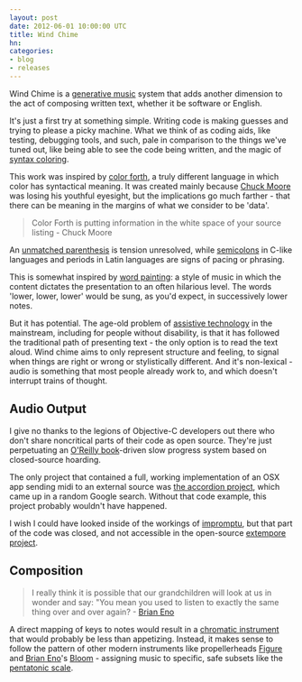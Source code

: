 ```yaml
---
layout: post
date: 2012-06-01 10:00:00 UTC
title: Wind Chime
hn:
categories:
- blog
- releases
---
```


Wind Chime is a [generative music](http://en.wikipedia.org/wiki/Generative_music)
system that adds another dimension to the act of composing written text,
whether it be software or English.

It's just a first try at something simple. Writing code is making guesses and
trying to please a picky machine. What we think of as coding aids,
like testing, debugging tools, and such, pale in comparison to the things
we've tuned out, like being able to see the code being written, and the magic
of [syntax coloring](http://en.wikipedia.org/wiki/Syntax_highlighting).

This work was inspired by [color forth](http://www.colorforth.com/), a truly
different language in which color has syntactical meaning. It was created mainly
because [Chuck Moore](http://en.wikipedia.org/wiki/Charles_H._Moore) was losing
his youthful eyesight, but the implications go much farther - that there can be
meaning in the margins of what we consider to be 'data'.

> Color Forth is putting information in the white space of your source listing - Chuck Moore

An [unmatched parenthesis](http://xkcd.com/859/) is tension unresolved,
while [semicolons](http://inimino.org/~inimino/blog/javascript_semicolons)
in C-like languages and periods in Latin languages are signs of
pacing or phrasing.

This is somewhat inspired by [word painting](http://en.wikipedia.org/wiki/Word_painting):
a style of music in which the content dictates the presentation
to an often hilarious level. The words 'lower, lower, lower'
would be sung, as you'd expect, in successively lower notes.

But it has potential. The age-old problem of [assistive technology](http://en.wikipedia.org/wiki/Assistive_technology)
in the mainstream, including for people without disability,
is that it has followed the traditional path of presenting text -
the only option is to read the text aloud. Wind chime aims to only
represent structure and feeling, to signal when things are right
or wrong or stylistically different. And it's non-lexical -
audio is something that most people already work to, and which
doesn't interrupt trains of thought.

## Audio Output

I give no thanks to the legions of Objective-C developers out there who don't
share noncritical parts of their code as open source. They're just perpetuating
an [O'Reilly book](http://search.oreilly.com/?q=objective-c&x=0&y=0)-driven slow
progress system based on closed-source hoarding.

The only project that contained a full, working implementation of an OSX app
sending midi to an external source was [the accordion project](http://code.google.com/p/accordion/),
which came up in a random Google search. Without that code example, this project
probably wouldn't have happened.

I wish I could have looked inside of the workings of [impromptu](http://impromptu.moso.com.au/),
but that part of the code was closed, and not accessible in the open-source
[extempore project](https://github.com/digego/extempore).

## Composition

> I really think it is possible that our grandchildren will look at us in wonder and say: "You mean you used to listen to exactly the same thing over and over again? - [Brian Eno](http://en.wikipedia.org/wiki/Brian_Eno)

A direct mapping of keys to notes would result in a [chromatic instrument](http://en.wikipedia.org/wiki/Chromatic_scale)
that would probably be less than appetizing. Instead, it makes sense to
follow the pattern of other modern instruments like
propellerheads [Figure](http://www.propellerheads.se/products/figure/)
and [Brian Eno](http://en.wikipedia.org/wiki/Brian_Eno)'s
[Bloom](http://ds.io/Ku43Nm) - assigning music to specific,
safe subsets like the [pentatonic scale](http://en.wikipedia.org/wiki/Pentatonic).
